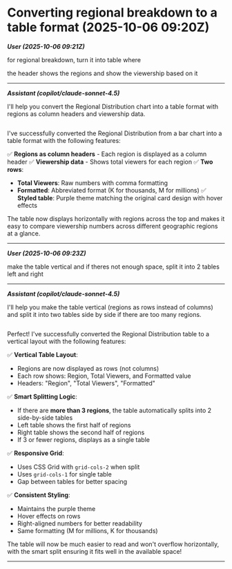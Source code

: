 <!-- Generated by SpecStory -->

<!-- vscode Session fda311b8-a9eb-433a-bd14-7b006b8378c8 (2025-10-06 09:20Z) -->

# Converting regional breakdown to a table format (2025-10-06 09:20Z)

_**User (2025-10-06 09:21Z)**_

for regional breakdown, turn it into table where

the header shows the regions and show the viewership based on it

---

_**Assistant (copilot/claude-sonnet-4.5)**_

I'll help you convert the Regional Distribution chart into a table format with regions as column headers and viewership data. 
```

```


I've successfully converted the Regional Distribution from a bar chart into a table format with the following features:

✅ **Regions as column headers** - Each region is displayed as a column header
✅ **Viewership data** - Shows total viewers for each region
✅ **Two rows**:
   - **Total Viewers**: Raw numbers with comma formatting
   - **Formatted**: Abbreviated format (K for thousands, M for millions)
✅ **Styled table**: Purple theme matching the original card design with hover effects

The table now displays horizontally with regions across the top and makes it easy to compare viewership numbers across different geographic regions at a glance.

---

_**User (2025-10-06 09:23Z)**_

make the table vertical and if theres not enough space, split it into 2 tables left and right

---

_**Assistant (copilot/claude-sonnet-4.5)**_

I'll help you make the table vertical (regions as rows instead of columns) and split it into two tables side by side if there are too many regions. 
```

```


Perfect! I've successfully converted the Regional Distribution table to a vertical layout with the following features:

✅ **Vertical Table Layout**:
   - Regions are now displayed as rows (not columns)
   - Each row shows: Region, Total Viewers, and Formatted value
   - Headers: "Region", "Total Viewers", "Formatted"

✅ **Smart Splitting Logic**:
   - If there are **more than 3 regions**, the table automatically splits into 2 side-by-side tables
   - Left table shows the first half of regions
   - Right table shows the second half of regions
   - If 3 or fewer regions, displays as a single table

✅ **Responsive Grid**:
   - Uses CSS Grid with `grid-cols-2` when split
   - Uses `grid-cols-1` for single table
   - Gap between tables for better spacing

✅ **Consistent Styling**:
   - Maintains the purple theme
   - Hover effects on rows
   - Right-aligned numbers for better readability
   - Same formatting (M for millions, K for thousands)

The table will now be much easier to read and won't overflow horizontally, with the smart split ensuring it fits well in the available space!

---


